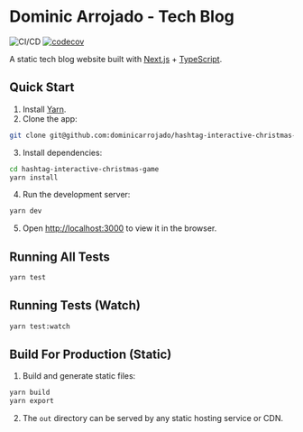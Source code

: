 # Dominic Arrojado - Tech Blog

![CI/CD](https://github.com/dominicarrojado/hashtag-interactive-christmas-game/workflows/CI/CD/badge.svg) [![codecov](https://codecov.io/github/dominicarrojado/hashtag-interactive-christmas-game/branch/main/graph/badge.svg?token=401EVXONJS)](https://codecov.io/github/dominicarrojado/hashtag-interactive-christmas-game)

A static tech blog website built with [Next.js](https://nextjs.org/) + [TypeScript](https://www.typescriptlang.org/).

## Quick Start

1. Install [Yarn](https://yarnpkg.com/lang/en/docs/install/).
2. Clone the app:

```bash
git clone git@github.com:dominicarrojado/hashtag-interactive-christmas-game.git
```

3. Install dependencies:

```bash
cd hashtag-interactive-christmas-game
yarn install
```

4. Run the development server:

```bash
yarn dev
```

5. Open [http://localhost:3000](http://localhost:3000) to view it in the browser.

## Running All Tests

```bash
yarn test
```

## Running Tests (Watch)

```bash
yarn test:watch
```

## Build For Production (Static)

1. Build and generate static files:

```bash
yarn build
yarn export
```

2. The `out` directory can be served by any static hosting service or CDN.
